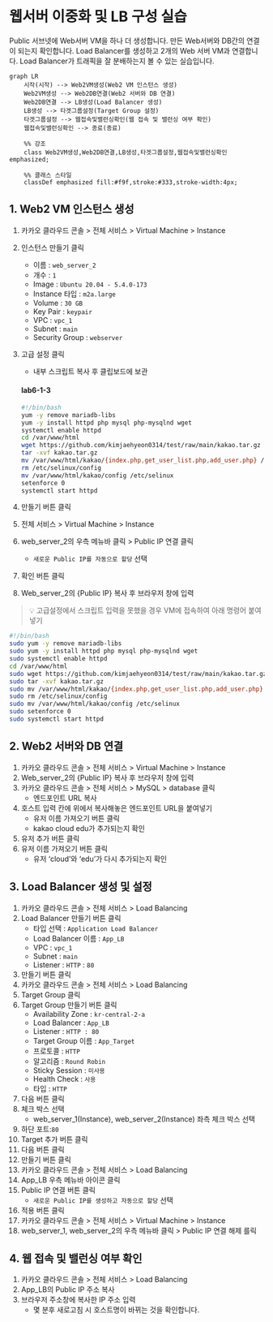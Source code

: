 # 웹서버 이중화 및 LB 구성 실습

Public 서브넷에 Web서버 VM을 하나 더 생성합니다. 만든 Web서버와 DB간의 연결이 되는지 확인합니다.
 Load Balancer를 생성하고 2개의 Web 서버 VM과 연결합니다. Load Balancer가 트래픽을 잘 분배하는지 볼 수 있는 실습입니다.
```mermaid
graph LR
    시작(시작) --> Web2VM생성(Web2 VM 인스턴스 생성)
    Web2VM생성 --> Web2DB연결(Web2 서버와 DB 연결)
    Web2DB연결 --> LB생성(Load Balancer 생성)
    LB생성 --> 타겟그룹설정(Target Group 설정)
    타겟그룹설정 --> 웹접속및밸런싱확인(웹 접속 및 밸런싱 여부 확인)
    웹접속및밸런싱확인 --> 종료(종료)

    %% 강조
    class Web2VM생성,Web2DB연결,LB생성,타겟그룹설정,웹접속및밸런싱확인 emphasized;
    
    %% 클래스 스타일
    classDef emphasized fill:#f9f,stroke:#333,stroke-width:4px;

```

## 1. Web2 VM 인스턴스 생성


1. 카카오 클라우드 콘솔 > 전체 서비스 > Virtual Machine > Instance
2. 인스턴스 만들기 클릭
     - 이름 : `web_server_2`
     - 개수 : `1`
     - Image : `Ubuntu 20.04 - 5.4.0-173`
     - Instance 타입 : `m2a.large`
     - Volume : `30 GB`
     - Key Pair : `keypair`
     - VPC : `vpc_1`
     - Subnet : `main`
     - Security Group : `webserver`
3. 고급 설정 클릭
     - 내부 스크립트 복사 후 클립보드에 보관
      
     #### **lab6-1-3**
     ```bash
     #!/bin/bash
     yum -y remove mariadb-libs
     yum -y install httpd php mysql php-mysqlnd wget 
     systemctl enable httpd
     cd /var/www/html
     wget https://github.com/kimjaehyeon0314/test/raw/main/kakao.tar.gz -O kakao.tar.gz
     tar -xvf kakao.tar.gz
     mv /var/www/html/kakao/{index.php,get_user_list.php,add_user.php} /var/www/html/
     rm /etc/selinux/config
     mv /var/www/html/kakao/config /etc/selinux
     setenforce 0
     systemctl start httpd
     ```
4. 만들기 버튼 클릭
5. 전체 서비스 > Virtual Machine > Instance
6. web_server_2의 우측 메뉴바 클릭 > Public IP 연결 클릭
     - `새로운 Public IP를 자동으로 할당` 선택
7. 확인 버튼 클릭
8. Web_server_2의 {Public IP} 복사 후 브라우저 창에 입력
    
> 💡 고급설정에서 스크립트 입력을 못했을 경우 VM에 접속하여 아래 명령어 붙여넣기

```bash
#!/bin/bash
sudo yum -y remove mariadb-libs
sudo yum -y install httpd php mysql php-mysqlnd wget 
sudo systemctl enable httpd
cd /var/www/html
sudo wget https://github.com/kimjaehyeon0314/test/raw/main/kakao.tar.gz -O kakao.tar.gz
sudo tar -xvf kakao.tar.gz
sudo mv /var/www/html/kakao/{index.php,get_user_list.php,add_user.php} /var/www/html/
sudo rm /etc/selinux/config
sudo mv /var/www/html/kakao/config /etc/selinux
sudo setenforce 0
sudo systemctl start httpd
```

## 2. Web2 서버와 DB 연결


1. 카카오 클라우드 콘솔 > 전체 서비스 > Virtual Machine > Instance
2. Web_server_2의 {Public IP} 복사 후 브라우저 창에 입력
3. 카카오 클라우드 콘솔 > 전체 서비스 > MySQL > database 클릭
     - 엔드포인트 URL 복사
4. 호스트 입력 칸에 위에서 복사해놓은 엔드포인트 URL을 붙여넣기
     - 유저 이름 가져오기 버튼 클릭
     - kakao cloud edu가 추가되는지 확인
5. 유저 추가 버튼 클릭
6. 유저 이름 가져오기 버튼 클릭
     - 유저 ‘cloud’와 ‘edu’가 다시 추가되는지 확인

## 3. Load Balancer 생성 및 설정


1. 카카오 클라우드 콘솔 > 전체 서비스 > Load Balancing
2. Load Balancer 만들기 버튼 클릭
     - 타입 선택 : `Application Load Balancer`
     - Load Balancer 이름 : `App_LB`
     - VPC : `vpc_1`
     - Subnet : `main`
     - Listener : `HTTP` : `80`
3. 만들기 버튼 클릭
4. 카카오 클라우드 콘솔 > 전체 서비스 > Load Balancing
5. Target Group 클릭
6. Target Group 만들기 버튼 클릭
     - Availability Zone : `kr-central-2-a`
     - Load Balancer : `App_LB`
     - Listener : `HTTP : 80`
     - Target Group 이름 : `App_Target`
     - 프로토콜 : `HTTP`
     - 알고리즘 : `Round Robin`
     - Sticky Session : `미사용`
     - Health Check : `사용`
     - 타입 : `HTTP`
7. 다음 버튼 클릭
8. 체크 박스 선택
     - web_server_1(Instance), web_server_2(Instance) 좌측 체크 박스 선택
9. 하단 포트:`80`
10. Target 추가 버튼 클릭
11. 다음 버튼 클릭
12. 만들기 버튼 클릭
13. 카카오 클라우드 콘솔 > 전체 서비스 > Load Balancing
14. App_LB 우측 메뉴바 아이콘 클릭
15. Public IP 연결 버튼 클릭
     - `새로운 Public IP를 생성하고 자동으로 할당` 선택
16. 적용 버튼 클릭
17. 카카오 클라우드 콘솔 > 전체 서비스 > Virtual Machine > Instance
18. web_server_1, web_server_2의 우측 메뉴바 클릭 > Public IP 연결 해제 를릭

## 4. 웹 접속 및 밸런싱 여부 확인


1. 카카오 클라우드 콘솔 > 전체 서비스 > Load Balancing
2. App_LB의 Public IP 주소 복사
3. 브라우저 주소창에 복사한 IP 주소 입력
     - 몇 분후 새로고침 시 호스트명이 바뀌는 것을 확인합니다.

